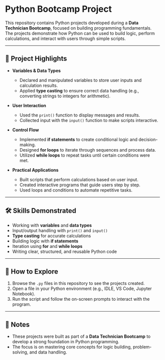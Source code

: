 # Python Bootcamp Project  

This repository contains Python projects developed during a **Data Technician Bootcamp**, focused on building programming fundamentals. The projects demonstrate how Python can be used to build logic, perform calculations, and interact with users through simple scripts.  

---

## 🎯 Project Highlights  

- **Variables & Data Types**  
  - Declared and manipulated variables to store user inputs and calculation results.  
  - Applied **type casting** to ensure correct data handling (e.g., converting strings to integers for arithmetic).  

- **User Interaction**  
  - Used the `print()` function to display messages and results.  
  - Collected input with the `input()` function to make scripts interactive.  

- **Control Flow**  
  - Implemented **if statements** to create conditional logic and decision-making.  
  - Designed **for loops** to iterate through sequences and process data.  
  - Utilized **while loops** to repeat tasks until certain conditions were met.  

- **Practical Applications**  
  - Built scripts that perform calculations based on user input.  
  - Created interactive programs that guide users step by step.  
  - Used loops and conditions to automate repetitive tasks.  

---

## 🛠️ Skills Demonstrated  

- Working with **variables** and **data types**  
- Input/output handling with `print()` and `input()`  
- **Type casting** for accurate calculations  
- Building logic with **if statements**  
- Iteration using **for** and **while loops**  
- Writing clear, structured, and reusable Python code  

---

## 🚀 How to Explore  

1. Browse the `.py` files in this repository to see the projects created.  
2. Open a file in your Python environment (e.g., IDLE, VS Code, Jupyter Notebook).  
3. Run the script and follow the on-screen prompts to interact with the program.  

---

## 📌 Notes  

- These projects were built as part of a **Data Technician Bootcamp** to develop a strong foundation in Python programming.  
- The focus is on mastering core concepts for logic building, problem-solving, and data handling.  
